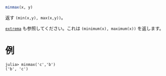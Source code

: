 ```julia
minmax(x, y)
```

返す `(min(x,y), max(x,y))`。

[`extrema`](@ref) も参照してください。これは `(minimum(x), maximum(x))` を返します。

# 例

```jldoctest
julia> minmax('c','b')
('b', 'c')
```
